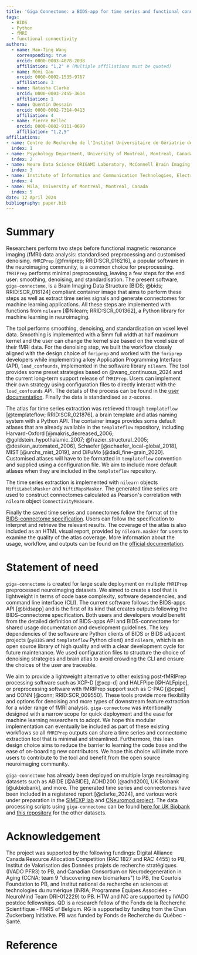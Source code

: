 ```yaml
---
title: 'Giga Connectome: a BIDS-app for time series and functional connectome extraction'
tags:
  - BIDS
  - Python
  - fMRI
  - functional connectivity
authors:
  - name: Hao-Ting Wang
    corresponding: true
    orcid: 0000-0003-4078-2038
    affiliation: "1,2" # (Multiple affiliations must be quoted)
  - name: Rémi Gau
    orcid: 0000-0002-1535-9767
    affiliation: 3
  - name: Natasha Clarke
    orcid: 0000-0003-2455-3614
    affiliation: 1
  - name: Quentin Dessain
    orcid: 0000-0002-7314-0413
    affiliation: 4
  - name: Pierre Bellec
    orcid: 0000-0002-9111-0699
    affiliation: "1,2,5"
affiliations:
- name: Centre de Recherche de l'Institut Universitaire de Gériatrie de Montréal, Université de Montréal, Montréal, QC, Canada
  index: 1
- name: Psychology Department, University of Montreal, Montreal, Canada
  index: 2
- name: Neuro Data Science ORIGAMI Laboratory, McConnell Brain Imaging Centre, Faculty of Medicine, McGill University, Montréal, Canada.
  index: 3
- name: Institute of Information and Communication Technologies, Electronics and Applied Mathematics (ICTEAM), UCLouvain, Louvain-la-Neuve, Belgium
  index: 4
- name: Mila, University of Montreal, Montreal, Canada
  index: 5
date: 12 April 2024
bibliography: paper.bib
---
```


# Summary

Researchers perform two steps before functional magnetic resonance imaging (fMRI) data analysis:
standardised preprocessing and customised denoising.
`fMRIPrep` [@fmriprep\; RRID:SCR_016216],
a popular software in the neuroimaging community, is a common choice for preprocessing.
`fMRIPrep` performs minimal preprocessing, leaving a few steps for the end user: smoothing, denoising, and standardisation.
The present software, `giga-connectome`,
is a Brain Imaging Data Structure [BIDS\; @bids\; RRID:SCR_016124]
compliant container image that aims to perform these steps as well as extract time series signals and generate connectomes for machine learning applications.
All these steps are implemented with functions from `nilearn` [@Nilearn\; RRID:SCR_001362],
a Python library for machine learning in neuroimaging.

The tool performs smoothing, denoising, and standardisation on voxel level data.
Smoothing is implemented with a 5mm full width at half maximum kernel and the user can change the kernel size based on the voxel size of their fMRI data.
For the denoising step, we built the workflow closely aligned with the design choice of `fmriprep`
and worked with the `fmriprep` developers while implementing a key Application Programming Interface (API),
`load_confounds`, implemented in the software library `nilearn`.
The tool provides some preset strategies based on @wang_continuous_2024 and the current long-term support release of `fMRIPrep`.
Users can implement their own strategy using configuration files to directly interact with the `load_confounds` API.
The details of the process can be found in the [user documentation](https://giga-connectome.readthedocs.io/en/latest/workflow.html).
Finally the data is standardised as z-scores.

The atlas for time series extraction was retrieved through `templateflow` [@templateflow\; RRID:SCR_021876],
a brain template and atlas naming system with a Python API.
The container image provides some default atlases that are already available in the `templateflow` repository, including
Harvard-Oxford [@makris_decreased_2006; @goldstein_hypothalamic_2007; @frazier_structural_2005; @desikan_automated_2006],
Schaefer [@schaefer_local-global_2018],
MIST [@urchs_mist_2019],
and DiFuMo [@dadi_fine-grain_2020].
Customised atlases will have to be formatted in `templateflow` convention and supplied using a configuration file.
We aim to include more default atlases when they are included in the `templateflow` repository.

The time series extraction is implemented with `nilearn` objects `NiftiLabelsMasker` and `NiftiMapsMasker`.
The generated time series are used to construct connectomes calculated as Pearson's correlation with `nilearn` object `ConnectivityMeasure`.

Finally the saved time series and connectomes follow the format of the
[BIDS-connectome specification](https://bids.neuroimaging.io/bep017).
Users can follow the specification to interpret and retrieve the relevant results.
The coverage of the atlas is also included as an HTML visual report, provided by `nilearn.masker` for users to examine the quality of the atlas coverage.
More information about the usage, workflow, and outputs can be found on the
[official documentation](https://giga-connectome.readthedocs.io/en/latest/).


# Statement of need

`giga-connectome` is created for large scale deployment on multiple `fMRIPrep` preprocessed neuroimaging datasets.
We aimed to create a tool that is lightweight in terms of code base complexity, software dependencies, and command line interface (CLI).
The current software follows the BIDS-apps API [@bidsapp] and is the first of its kind that creates outputs following the BIDS-connectome specification.
Both users and developers would benefit from the detailed definition of BIDS-apps API and BIDS-connectome for shared usage documentation and development guidelines.
The key dependencies of the software are Python clients of BIDS or BIDS adjacent projects (`pyBIDS` and `templateflow` Python client) and `nilearn`,
which is an open source library of high quality and with a clear development cycle for future maintenance.
We used configuration files to structure the choice of denoising strategies and brain atlas to avoid crowding the CLI and ensure the choices of the user are traceable.

We aim to provide a lightweight alternative to other existing post-fMRIPrep processing software such as XCP-D [@xcp-d]
and HALFPipe [@HALFpipe],
or preprocessing software with fMRIPrep support such as C-PAC [@cpac]
and CONN [@conn\; RRID:SCR_009550].
These tools  provide more flexibility and options for denoising and more types of downstream feature extraction for a wider range of fMRI analysis.
`giga-connectome` was intentionally designed with a narrow scope for quick deployment and the ease for machine learning researchers to adopt.
We hope this modular implementation can eventually be included as part of these existing workflows so all `fMRIPrep` outputs can share a time series and connectome extraction tool that is minimal and streamlined.
Furthermore, this lean design choice aims to reduce the barrier to learning the code base and the ease of on-boarding new contributors.
We hope this choice will invite more users to contribute to the tool and benefit from the open source neuroimaging community.

`giga-connectome` has already been deployed on multiple large neuroimaging datasets such as
ABIDE [@ABIDE],
ADHD200 [@adhd200],
UK Biobank [@ukbiobank],
and more.
The generated time series and connectomes have been included in a registered report [@clarke_2024],
and various work under preparation in the [SIMEXP lab](https://github.com/SIMEXP/)
and [CNeuromod project](https://www.cneuromod.ca/).
The data processing scripts using `giga-connectome` can be found
[here for UK Biobank](https://github.com/Hyedryn/ukbb-scripts/tree/dev)
and [this repository](https://github.com/SIMEXP/giga_preprocess2) for the other datasets.

# Acknowledgement

The project was supported by the following fundings:
Digital Alliance Canada Resource Allocation Competition (RAC 1827 and RAC 4455) to PB,
Institut de Valorisation des Données projets de recherche stratégiques
(IVADO PFR3) to PB,
and Canadian Consortium on Neurodegeneration in Aging
(CCNA; team 9 "discovering new biomarkers") to PB,
the Courtois Foundation to PB,
and Institut national de recherche en sciences et technologies du numérique
(INRIA; Programme Équipes Associées - NeuroMind Team DRI-012229) to PB.
HTW and NC are supported by IVADO postdoc fellowships.
QD is a research fellow of the Fonds de la Recherche Scientifique - FNRS of Belgium.
RG is supported by funding from the Chan Zuckerberg Initiative.
PB was funded by Fonds de Recherche du Québec - Santé.

# Reference
